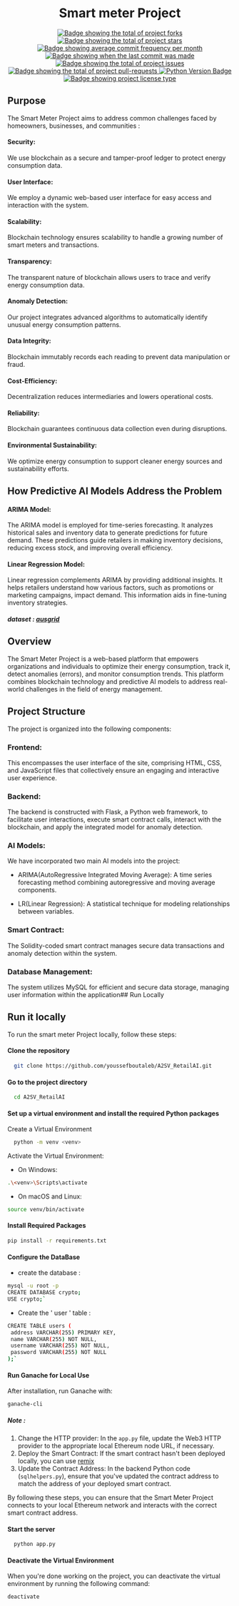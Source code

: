 

<div align="center">
  <h1>Smart meter  Project</h1>
</div>

<p align="center">

 
   <a href="https://github.com/youssefboutaleb/Smart-meter-web3/forks" target="_blank">
    <img src="https://img.shields.io/github/forks/youssefboutaleb/Smart-meter-web3" alt="Badge showing the total of project forks"/>
  </a>

  <a href="https://github.com/youssefboutaleb/Smart-meter-web3/stargazers" target="_blank">
    <img src="https://img.shields.io/github/stars/youssefboutaleb/Smart-meter-web3" alt="Badge showing the total of project stars"/>
  </a>
<a href="https://github.com/youssefboutaleb/Smart-meter-web3/commits/main">
    <img src="https://img.shields.io/github/commit-activity/m/youssefboutaleb/Smart-meter-web3/main" alt="Badge showing average commit frequency per month"/>
</a>

  <a href="https://github.com/youssefboutaleb/Smart-meter-web3/commits/main" target="_blank">
  <img src="https://img.shields.io/github/last-commit/youssefboutaleb/Smart-meter-web3/main?" alt="Badge showing when the last commit was made"/>
</a>


  <a href="https://github.com/youssefboutaleb/Smart-meter-web3/tree/main/issues" target="_blank">
    <img src="https://img.shields.io/github/issues/youssefboutaleb/Smart-meter-web3/tree/main?" alt="Badge showing the total of project issues"/>
  </a>

  <a href="https://github.com/youssefboutaleb/Smart-meter-web3/tree/main/pulls" target="_blank">
    <img src="https://img.shields.io/github/issues-pr/youssefboutaleb/Smart-meter-web3/tree/main?" alt="Badge showing the total of project pull-requests"/>
  </a>
  <a href="https://badge.fury.io/py/tensorflow" target="_blank">
    <img src="https://img.shields.io/pypi/pyversions/tensorflow.svg" alt="Python Version Badge"/>
  </a>

  <a href="https://github.com/youssefboutaleb/Smart-meter-web3/blob/main/LICENSE.md" target="_blank">
  <img alt="Badge showing project license type" src="https://img.shields.io/github/license/youssefboutaleb/Smart-meter-web3?color=f85149">
</a>

</p>



## Purpose


The Smart Meter Project aims to address common challenges faced by homeowners, businesses, and communities :

#### Security:
 We use blockchain as a secure and tamper-proof ledger to protect energy consumption data.

#### User Interface:
 We employ a dynamic web-based user interface for easy access and interaction with the system.

#### Scalability:
 Blockchain technology ensures scalability to handle a growing number of smart meters and transactions.

#### Transparency:
 The transparent nature of blockchain allows users to trace and verify energy consumption data.

#### Anomaly Detection: 
Our project integrates advanced algorithms to automatically identify unusual energy consumption patterns.

#### Data Integrity:
 Blockchain immutably records each reading to prevent data manipulation or fraud.

#### Cost-Efficiency:
 Decentralization reduces intermediaries and lowers operational costs.

#### Reliability:
 Blockchain guarantees continuous data collection even during disruptions.

#### Environmental Sustainability:
 We optimize energy consumption to support cleaner energy sources and sustainability efforts.
## How Predictive AI Models Address the Problem
#### ARIMA Model:
The ARIMA model is employed for time-series forecasting. It analyzes historical sales and inventory data to generate predictions for future demand. These predictions guide retailers in making inventory decisions, reducing excess stock, and improving overall efficiency.

#### Linear Regression Model:
Linear regression complements ARIMA by providing additional insights. It helps retailers understand how various factors, such as promotions or marketing campaigns, impact demand. This information aids in fine-tuning inventory strategies.
##### dataset : [ausgrid](https://www.ausgrid.com.au/Industry/Our-Research/Data-to-share/Solar-home-electricity-data) 


## Overview

The Smart Meter Project is a web-based platform that empowers organizations and individuals to optimize their energy consumption, track it, detect anomalies (errors), and monitor consumption trends. This platform combines blockchain technology and predictive AI models to address real-world challenges in the field of energy management.

## Project Structure

The project is organized into the following components:

### Frontend: 
This encompasses the user interface of the site, comprising HTML, CSS, and JavaScript files that collectively ensure an engaging and interactive user experience.

### Backend: 
The backend is constructed with Flask, a Python web framework, to facilitate user interactions, execute smart contract calls, interact with the blockchain, and apply the integrated model for anomaly detection.
### AI Models:
We have incorporated two main  AI models into the project:
- ARIMA(AutoRegressive Integrated Moving Average): A time series forecasting method combining autoregressive and moving average components.
    
-  LR(Linear Regression): A statistical technique for modeling relationships between variables.
### Smart Contract:
 The Solidity-coded smart contract manages secure data transactions and anomaly detection within the system.

### Database Management:
 The system utilizes MySQL for efficient and secure data storage, managing user information within the application## Run Locally


## Run it locally
To run the smart meter Project locally, follow these steps:

#### Clone the repository 

```bash
  git clone https://github.com/youssefboutaleb/A2SV_RetailAI.git
```

#### Go to the project directory

```bash
  cd A2SV_RetailAI
```

#### Set up a virtual environment and install the required Python packages 
 Create a Virtual Environment

```bash
  python -m venv <venv>
```
 Activate the Virtual Environment:
- On Windows:

```bash
.\<venv>\Scripts\activate
```
- On macOS and Linux:

```bash
source venv/bin/activate
```
#### Install Required Packages 


```bash
pip install -r requirements.txt
```
#### Configure the DataBase
- create the database :
 ```bash
mysql -u root -p
CREATE DATABASE crypto;
USE crypto;`
``` 
- Create the ' user ' table :
 ```bash
CREATE TABLE users (
  address VARCHAR(255) PRIMARY KEY,
  name VARCHAR(255) NOT NULL,
  username VARCHAR(255) NOT NULL,
  password VARCHAR(255) NOT NULL
);`
``` 
#### Run Ganache for Local Use
After installation, run Ganache with:
```bash
ganache-cli
``` 
##### Note :
1.  Change the HTTP provider: In the `app.py` file, update the Web3 HTTP provider to the appropriate local Ethereum node URL, if necessary.
2.  Deploy the Smart Contract: If the smart contract hasn't been deployed locally, you can use [remix](remix.ethereum.org/)
3.  Update the Contract Address: In the backend Python code (`sqlhelpers.py`), ensure that you've updated the contract address to match the address of your deployed smart contract.
    

By following these steps, you can ensure that the Smart Meter Project connects to your local Ethereum network and interacts with the correct smart contract address.

#### Start the server

```bash
  python app.py

```
#### Deactivate the Virtual Environment

When you're done working on the project, you can deactivate the virtual environment by running the following command:

```bash
deactivate
```
